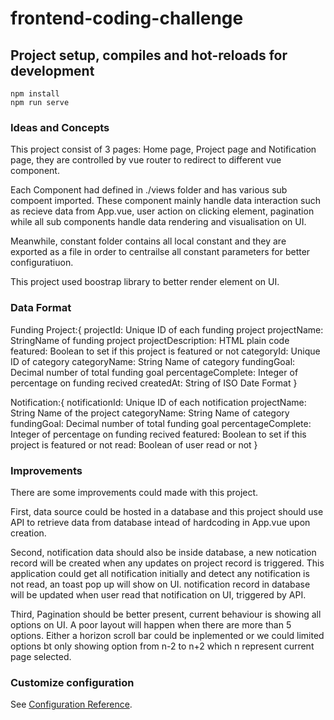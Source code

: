 # frontend-coding-challenge

## Project setup,  compiles and hot-reloads for development
```
npm install
npm run serve
```

### Ideas and Concepts

This project consist of 3 pages: Home page, Project page and Notification page, 
they are controlled by vue router to redirect to different vue component.


Each Component had defined in ./views folder and has various sub compoent imported.
These component mainly handle data interaction such as recieve data from App.vue,
user action on clicking element, pagination while all sub components handle data 
rendering and visualisation on UI. 


Meanwhile, constant folder contains all local constant and they are exported 
as a file in order to centrailse all constant parameters for better configuratiuon.


This project used boostrap library to better render element on UI.

### Data Format
 
 Funding Project:{
    projectId: Unique ID of each funding project 
    projectName: StringName of funding project
    projectDescription: HTML plain code 
    featured: Boolean to set if this project is featured or not
    categoryId: Unique ID of category
    categoryName: String Name of category
    fundingGoal: Decimal number of total funding goal
    percentageComplete: Integer of percentage on funding recived
    createdAt: String of ISO Date Format
  }

 Notification:{
    notificationId: Unique ID of each notification
    projectName: String Name of the project
    categoryName: String Name of category
    fundingGoal: Decimal number of total funding goal
    percentageComplete: Integer of percentage on funding recived
    featured: Boolean to set if this project is featured or not
    read: Boolean of user read or not
 }
    

### Improvements
There are some improvements could made with this project.

First, data source could be hosted in a database and this project should use API 
to retrieve data from database intead of hardcoding in App.vue upon creation.

Second, notification data should also be inside database, a new notication record 
will be created when any updates on project record is triggered. This application 
could get all notification initially and detect any notification is not read, 
an toast pop up will show on UI. notification record in database will be updated 
when user read that notification on UI, triggered by API.

Third, Pagination should be better present, current behaviour is showing all options
on UI. A poor layout will happen when there are more than 5 options. Either a horizon 
scroll bar could be inplemented or we could limited options bt only showing option from 
n-2 to n+2 which n represent current page selected.


### Customize configuration
See [Configuration Reference](https://cli.vuejs.org/config/).
